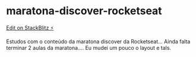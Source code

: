 # maratona-discover-rocketseat

[Edit on StackBlitz ⚡️](https://stackblitz.com/edit/maratona-discover-rocketseat)

Estudos com o conteúdo da maratona discover da Rocketseat... Ainda falta terminar 2 aulas da maratona.... Eu mudei um pouco o layout e tals.
